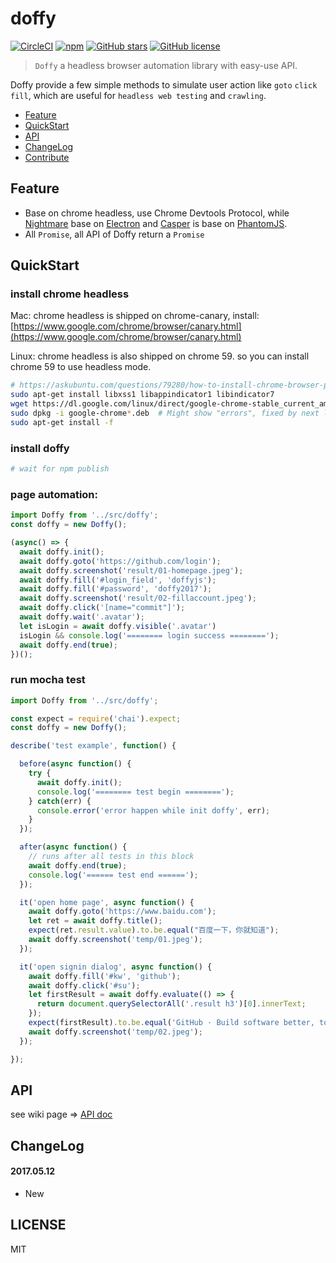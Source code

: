 # doffy

[![CircleCI](https://img.shields.io/circleci/project/qieguo2016/doffy.svg)](https://github.com/qieguo2016/doffy) [![npm](https://img.shields.io/npm/dm/doffy.svg)](https://www.npmjs.com/package/doffy) [![GitHub stars](https://img.shields.io/github/stars/qieguo2016/doffy.svg)](https://github.com/qieguo2016/doffy/stargazers) [![GitHub license](https://img.shields.io/badge/license-MIT-blue.svg)](https://raw.githubusercontent.com/qieguo2016/doffy/master/LICENSE)

> `Doffy` a headless browser automation library with easy-use API. 

Doffy provide a few simple methods to simulate user action like `goto` `click` `fill`, which are useful for `headless web testing` and `crawling`.

* [Feature](#feature)
* [QuickStart](#quickstart)
* [API](#api)
* [ChangeLog](#changelog)
* [Contribute](#contribute)


## Feature

- Base on chrome headless, use Chrome Devtools Protocol, while [Nightmare](https://github.com/segmentio/nightmare) base on [Electron](http://electron.atom.io/) and  [Casper](https://github.com/casperjs/casperjs) is base on [PhantomJS](https://github.com/ariya/phantomjs).
- All `Promise`, all API of Doffy return a `Promise`

## QuickStart

### install chrome headless

Mac: 
chrome headless is shipped on chrome-canary, install: [https://www.google.com/chrome/browser/canary.html](https://www.google.com/chrome/browser/canary.html)

Linux:
chrome headless is also shipped on chrome 59. so you can install chrome 59 to use headless mode.
```bash
# https://askubuntu.com/questions/79280/how-to-install-chrome-browser-properly-via-command-line
sudo apt-get install libxss1 libappindicator1 libindicator7
wget https://dl.google.com/linux/direct/google-chrome-stable_current_amd64.deb
sudo dpkg -i google-chrome*.deb  # Might show "errors", fixed by next line
sudo apt-get install -f
```

### install doffy

```bash
# wait for npm publish
```

### page automation:

```js
import Doffy from '../src/doffy';
const doffy = new Doffy();

(async() => {
  await doffy.init();
  await doffy.goto('https://github.com/login');
  await doffy.screenshot('result/01-homepage.jpeg');
  await doffy.fill('#login_field', 'doffyjs');
  await doffy.fill('#password', 'doffy2017');
  await doffy.screenshot('result/02-fillaccount.jpeg');
  await doffy.click('[name="commit"]');
  await doffy.wait('.avatar');
  let isLogin = await doffy.visible('.avatar')
  isLogin && console.log('======== login success ========');
  await doffy.end(true);
})();
```

### run mocha test

```js
import Doffy from '../src/doffy';

const expect = require('chai').expect;
const doffy = new Doffy();

describe('test example', function() {

  before(async function() {
    try {
      await doffy.init();
      console.log('======== test begin ========');
    } catch(err) {
      console.error('error happen while init doffy', err);
    }
  });

  after(async function() {
    // runs after all tests in this block
    await doffy.end(true);
    console.log('====== test end ======');
  });

  it('open home page', async function() {
    await doffy.goto('https://www.baidu.com');
    let ret = await doffy.title();
    expect(ret.result.value).to.be.equal("百度一下，你就知道");
    await doffy.screenshot('temp/01.jpeg');
  });

  it('open signin dialog', async function() {
    await doffy.fill('#kw', 'github');
    await doffy.click('#su');
    let firstResult = await doffy.evaluate(() => {
      return document.querySelectorAll('.result h3')[0].innerText;
    });
    expect(firstResult).to.be.equal('GitHub · Build software better, together.官网');
    await doffy.screenshot('temp/02.jpeg');
  });

});
```

## API

see wiki page => [API doc]()

## ChangeLog

#### 2017.05.12
- New

## LICENSE

MIT


